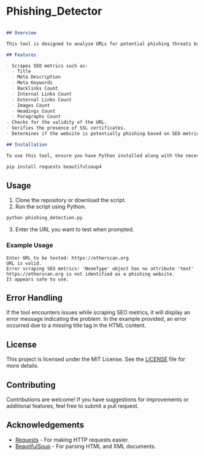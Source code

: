 # Phishing_Detector

```markdown

## Overview

This tool is designed to analyze URLs for potential phishing threats by scraping various SEO metrics and checking the safety of the website. It utilizes requests and BeautifulSoup to gather information about the webpage and determines whether the site is safe to use based on SSL certificates and phishing indicators.

## Features

- Scrapes SEO metrics such as:
  - Title
  - Meta Description
  - Meta Keywords
  - Backlinks Count
  - Internal Links Count
  - External Links Count
  - Images Count
  - Headings Count
  - Paragraphs Count
- Checks for the validity of the URL.
- Verifies the presence of SSL certificates.
- Determines if the website is potentially phishing based on SEO metrics.

## Installation

To use this tool, ensure you have Python installed along with the necessary libraries. You can install the required packages using pip:
```
```bash
pip install requests beautifulsoup4
```

## Usage

1. Clone the repository or download the script.
2. Run the script using Python.

```bash
python phishing_detection.py
```

3. Enter the URL you want to test when prompted.

### Example Usage

```plaintext
Enter URL to be tested: https://etherscan.org
URL is valid.
Error scraping SEO metrics: 'NoneType' object has no attribute 'text'
https://etherscan.org is not identified as a phishing website.
It appears safe to use.
```

## Error Handling

If the tool encounters issues while scraping SEO metrics, it will display an error message indicating the problem. In the example provided, an error occurred due to a missing title tag in the HTML content.

## License

This project is licensed under the MIT License. See the [LICENSE](LICENSE) file for more details.

## Contributing

Contributions are welcome! If you have suggestions for improvements or additional features, feel free to submit a pull request.

## Acknowledgements

- [Requests](https://docs.python-requests.org/en/master/) - For making HTTP requests easier.
- [BeautifulSoup](https://www.crummy.com/software/BeautifulSoup/bs4/doc/) - For parsing HTML and XML documents.
```
